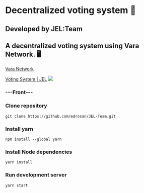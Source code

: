 
# Decentralized voting system 📜
## Developed by JEL:Team

## A decentralized voting system using Vara Network. 🖥️
[Vara Network](https://vara.network/ )

[Voting System | JEL](https://jel-team.vercel.app/)
![](https://raw.githubusercontent.com/edrosan/JEL-Team/main/public/recursos/img/725shots_so.png)

### ---Front---

### Clone repository
`git clone https://github.com/edrosan/JEL-Team.git` 

### Install yarn
`npm install --global yarn`

### Install Node dependencies
`yarn install` 

### Run development server
`yarn start` 





